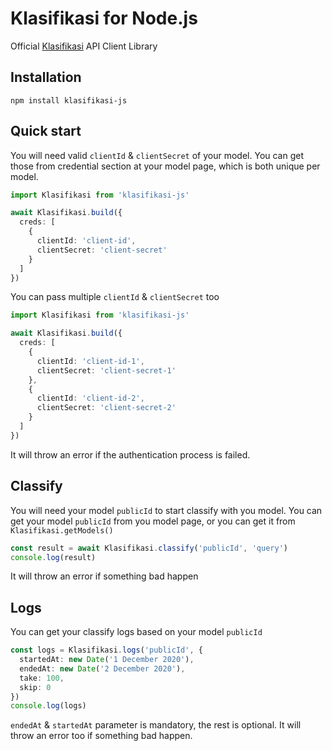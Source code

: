 # Klasifikasi for Node.js
Official [Klasifikasi](https://klasifikasi.com/) API Client Library
## Installation
`npm install klasifikasi-js`

## Quick start
You will need valid `clientId` & `clientSecret` of your model. You can get those from credential section at your model page, which is both unique per model.
```typescript
import Klasifikasi from 'klasifikasi-js'

await Klasifikasi.build({
  creds: [
    {
      clientId: 'client-id',
      clientSecret: 'client-secret'
    }
  ]
})
```
You can pass multiple `clientId` & `clientSecret` too
```typescript
import Klasifikasi from 'klasifikasi-js'

await Klasifikasi.build({
  creds: [
    {
      clientId: 'client-id-1',
      clientSecret: 'client-secret-1'
    },
    {
      clientId: 'client-id-2',
      clientSecret: 'client-secret-2'
    }
  ]
})
```
It will throw an error if the authentication process is failed.

## Classify
You will need your model `publicId` to start classify with you model. You can get your model `publicId` from you model page, or you can get it from `Klasifikasi.getModels()`
```typescript
const result = await Klasifikasi.classify('publicId', 'query')
console.log(result)
```
It will throw an error if something bad happen

## Logs
You can get your classify logs based on your model `publicId`
```typescript
const logs = Klasifikasi.logs('publicId', {
  startedAt: new Date('1 December 2020'),
  endedAt: new Date('2 December 2020'),
  take: 100,
  skip: 0
})
console.log(logs)
```
`endedAt` & `startedAt` parameter is mandatory, the rest is optional. It will throw an error too if something bad happen.
